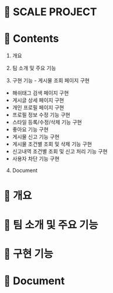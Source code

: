 # 📌 SCALE PROJECT
 
# 📌 Contents
1. 개요

2. 팀 소개 및 주요 기능

3. 구현 기능
\- 게시물 조회 페이지 구현
- 해쉬태그 검색 페이지 구현
- 게시글 상세 페이지 구현
- 개인 프로필 페이지 구현
- 프로필 정보 수정 기능 구현
- 스타일 등록/수정/삭제 기능 구현
- 좋아요 기능 구현
- 게시물 신고 기능 구현
- 게시물 조건별 조회 및 삭제 기능 구현
- 신고내역 조건별 조회 및 신고 처리 기능 구현
- 사용자 차단 기능 구현

4. Document
 
# 📌 개요
 
# 📌 팀 소개 및 주요 기능
 
# 📌 구현 기능

# 📌 Document
